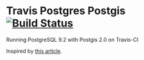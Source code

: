 Travis Postgres Postgis [![Build Status](https://travis-ci.org/aderyabin/travis_postgres_postgis.png)](https://travis-ci.org/aderyabin/travis_postgres_postgis)
=======================

Running PostgreSQL 9.2 with Postgis 2.0 on Travis-CI


Inspired by [this article](http://reefpoints.dockyard.com/ruby/2013/03/29/running-postgresql-9-2-on-travis-ci.html).
